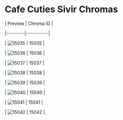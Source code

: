 # Cafe Cuties Sivir Chromas


| Preview | Chroma ID |

|---------|-----------|

| ![15035](https://raw.communitydragon.org/latest/plugins/rcp-be-lol-game-data/global/default/v1/champion-chroma-images/15/15035.png) | 15035 |

| ![15036](https://raw.communitydragon.org/latest/plugins/rcp-be-lol-game-data/global/default/v1/champion-chroma-images/15/15036.png) | 15036 |

| ![15037](https://raw.communitydragon.org/latest/plugins/rcp-be-lol-game-data/global/default/v1/champion-chroma-images/15/15037.png) | 15037 |

| ![15038](https://raw.communitydragon.org/latest/plugins/rcp-be-lol-game-data/global/default/v1/champion-chroma-images/15/15038.png) | 15038 |

| ![15039](https://raw.communitydragon.org/latest/plugins/rcp-be-lol-game-data/global/default/v1/champion-chroma-images/15/15039.png) | 15039 |

| ![15040](https://raw.communitydragon.org/latest/plugins/rcp-be-lol-game-data/global/default/v1/champion-chroma-images/15/15040.png) | 15040 |

| ![15041](https://raw.communitydragon.org/latest/plugins/rcp-be-lol-game-data/global/default/v1/champion-chroma-images/15/15041.png) | 15041 |

| ![15042](https://raw.communitydragon.org/latest/plugins/rcp-be-lol-game-data/global/default/v1/champion-chroma-images/15/15042.png) | 15042 |
